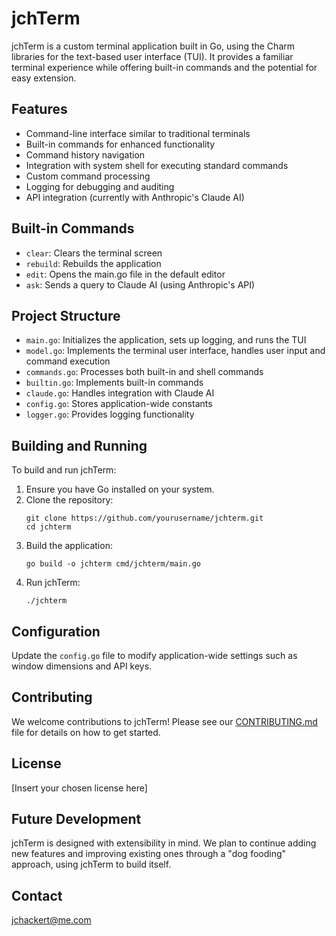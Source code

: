 # jchTerm

jchTerm is a custom terminal application built in Go, using the Charm libraries for the text-based user interface (TUI). It provides a familiar terminal experience while offering built-in commands and the potential for easy extension.

## Features

- Command-line interface similar to traditional terminals
- Built-in commands for enhanced functionality
- Command history navigation
- Integration with system shell for executing standard commands
- Custom command processing
- Logging for debugging and auditing
- API integration (currently with Anthropic's Claude AI)

## Built-in Commands

- `clear`: Clears the terminal screen
- `rebuild`: Rebuilds the application
- `edit`: Opens the main.go file in the default editor
- `ask`: Sends a query to Claude AI (using Anthropic's API)

## Project Structure

- `main.go`: Initializes the application, sets up logging, and runs the TUI
- `model.go`: Implements the terminal user interface, handles user input and command execution
- `commands.go`: Processes both built-in and shell commands
- `builtin.go`: Implements built-in commands
- `claude.go`: Handles integration with Claude AI
- `config.go`: Stores application-wide constants
- `logger.go`: Provides logging functionality

## Building and Running

To build and run jchTerm:

1. Ensure you have Go installed on your system.
2. Clone the repository:
   ```
   git clone https://github.com/yourusername/jchterm.git
   cd jchterm
   ```
3. Build the application:
   ```
   go build -o jchterm cmd/jchterm/main.go
   ```
4. Run jchTerm:
   ```
   ./jchterm
   ```

## Configuration

Update the `config.go` file to modify application-wide settings such as window dimensions and API keys.

## Contributing

We welcome contributions to jchTerm! Please see our [CONTRIBUTING.md](CONTRIBUTING.md) file for details on how to get started.

## License

[Insert your chosen license here]

## Future Development

jchTerm is designed with extensibility in mind. We plan to continue adding new features and improving existing ones through a "dog fooding" approach, using jchTerm to build itself.

## Contact

jchackert@me.com
